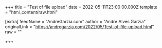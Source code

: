 
+++
title = "Test of file upload"
date = 2022-05-11T23:00:00.000Z
template = "html_content/raw.html"

[extra]
feedName = "AndreGarzia.com"
author = "Andre Alves Garzia"
originalLink = "https://andregarzia.com/2022/05/Test-of-file-upload.html"
raw = ""

+++

